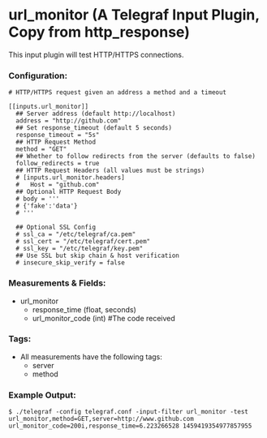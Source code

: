 # url_monitor (A Telegraf Input Plugin, Copy from http_response)

This input plugin will test HTTP/HTTPS connections.

### Configuration:


```
# HTTP/HTTPS request given an address a method and a timeout

[[inputs.url_monitor]]
  ## Server address (default http://localhost)
  address = "http://github.com"
  ## Set response_timeout (default 5 seconds)
  response_timeout = "5s"
  ## HTTP Request Method
  method = "GET"
  ## Whether to follow redirects from the server (defaults to false)
  follow_redirects = true
  ## HTTP Request Headers (all values must be strings)
  # [inputs.url_monitor.headers]
  #   Host = "github.com"
  ## Optional HTTP Request Body
  # body = '''
  # {'fake':'data'}
  # '''

  ## Optional SSL Config
  # ssl_ca = "/etc/telegraf/ca.pem"
  # ssl_cert = "/etc/telegraf/cert.pem"
  # ssl_key = "/etc/telegraf/key.pem"
  ## Use SSL but skip chain & host verification
  # insecure_skip_verify = false
```

### Measurements & Fields:


- url_monitor
    - response_time (float, seconds)
    - url_monitor_code (int) #The code received

### Tags:

- All measurements have the following tags:
    - server
    - method

### Example Output:

```
$ ./telegraf -config telegraf.conf -input-filter url_monitor -test
url_monitor,method=GET,server=http://www.github.com url_monitor_code=200i,response_time=6.223266528 1459419354977857955
```
